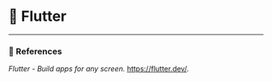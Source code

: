 # :love_letter: Flutter
<!-- - [Future, Stream...)](/AsynchronousProgramming.md) -->

---
### :bookmark_tabs: References
*Flutter - Build apps for any screen.* https://flutter.dev/.